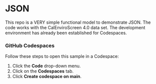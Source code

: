 # JSON
This repo is a VERY simple functional model to demonstrate JSON. The code works with the CalEnviroScreen 4.0 data set. The development environment has already been established for Codespaces.


### GitHub Codespaces
Follow these steps to open this sample in a Codespace:
1. Click the **Code** drop-down menu.
2. Click on the **Codespaces** tab.
3. Click **Create codespace on main**.


